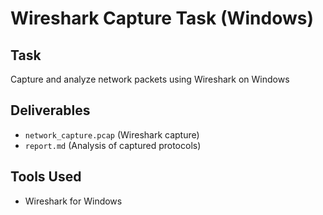 # Wireshark Capture Task (Windows)

## Task
Capture and analyze network packets using Wireshark on Windows

## Deliverables
- `network_capture.pcap` (Wireshark capture)
- `report.md` (Analysis of captured protocols)

## Tools Used
- Wireshark for Windows
